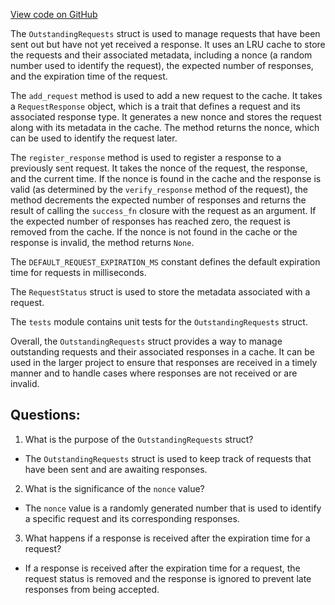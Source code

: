 [View code on GitHub](https://github.com/solana-labs/solana/blob/master/core/src/outstanding_requests.rs)

The `OutstandingRequests` struct is used to manage requests that have been sent out but have not yet received a response. It uses an LRU cache to store the requests and their associated metadata, including a nonce (a random number used to identify the request), the expected number of responses, and the expiration time of the request. 

The `add_request` method is used to add a new request to the cache. It takes a `RequestResponse` object, which is a trait that defines a request and its associated response type. It generates a new nonce and stores the request along with its metadata in the cache. The method returns the nonce, which can be used to identify the request later.

The `register_response` method is used to register a response to a previously sent request. It takes the nonce of the request, the response, and the current time. If the nonce is found in the cache and the response is valid (as determined by the `verify_response` method of the request), the method decrements the expected number of responses and returns the result of calling the `success_fn` closure with the request as an argument. If the expected number of responses has reached zero, the request is removed from the cache. If the nonce is not found in the cache or the response is invalid, the method returns `None`.

The `DEFAULT_REQUEST_EXPIRATION_MS` constant defines the default expiration time for requests in milliseconds.

The `RequestStatus` struct is used to store the metadata associated with a request.

The `tests` module contains unit tests for the `OutstandingRequests` struct.

Overall, the `OutstandingRequests` struct provides a way to manage outstanding requests and their associated responses in a cache. It can be used in the larger project to ensure that responses are received in a timely manner and to handle cases where responses are not received or are invalid.
## Questions: 
 1. What is the purpose of the `OutstandingRequests` struct?
- The `OutstandingRequests` struct is used to keep track of requests that have been sent and are awaiting responses.

2. What is the significance of the `nonce` value?
- The `nonce` value is a randomly generated number that is used to identify a specific request and its corresponding responses.

3. What happens if a response is received after the expiration time for a request?
- If a response is received after the expiration time for a request, the request status is removed and the response is ignored to prevent late responses from being accepted.